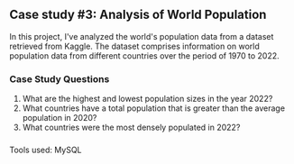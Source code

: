 ## Case study #3: Analysis of World Population
In this project, I've analyzed the world's population data from a dataset retrieved from Kaggle. The dataset comprises information on world population data from different countries over the period of 1970 to 2022.

### Case Study Questions
1. What are the highest and lowest population sizes in the year 2022?
2. What countries have a total population that is greater than the average population in 2020?
3. What countries were the most densely populated in 2022?

### 
Tools used: MySQL
